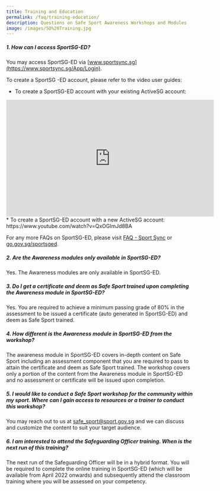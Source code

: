 ```yaml
---
title: Training and Education
permalink: /faq/training-education/
description: Questions on Safe Sport Awareness Workshops and Modules
image: /images/SO%20Training.jpg
---
```

##### **1. How can I access SportSG-ED?** 
You may access SportSG-ED via [www.sportsync.sg](https://www.sportsync.sg/App/Login).

To create a SportSG -ED account, please refer to the video user guides:
*  To create a SportSG-ED account with your existing ActiveSG account:
<iframe width="560" height="315" src="https://www.youtube.com/embed/VDCeOSPZ2-E?controls=0" title="YouTube video player" frameborder="0" allow="accelerometer; autoplay; clipboard-write; encrypted-media; gyroscope; picture-in-picture" allowfullscreen=""></iframe>
* To create a SportSG-ED account with a new ActiveSG account: https://www.youtube.com/watch?v=QxOGlmJd8BA 

For any more FAQs on SportSG-ED, please visit [FAQ - Sport Sync](https://www.sportsync.sg/App/System/FAQ) or [go.gov.sg/sportsged](https://go.gov.sg/sportsged).

##### **2. Are the Awareness modules only available in SportSG-ED?**
Yes. The Awareness modules are only available in SportSG-ED.

##### **3. Do I get a certificate and deem as Safe Sport trained upon completing the Awareness module in SportSG-ED?**
Yes. You are required to achieve a minimum passing grade of 80% in the assessment to be issued a certificate (auto generated in SportSG-ED) and deem as Safe Sport trained. 

##### **4. How different is the Awareness module in SportSG-ED from the workshop?** 
The awareness module in SportSG-ED covers in-depth content on Safe Sport including an assessment component that you are required to pass to attain the certificate and deem as Safe Sport trained. The workshop covers only a portion of the content from the Awareness module in SportSG-ED and no assessment or certificate will be issued upon completion.  
 
##### **5. I would like to conduct a Safe Sport workshop for the community within my sport. Where can I gain access to resources or a trainer to conduct this workshop?**
You may reach out to us at safe_sport@sport.gov.sg and we can discuss and customize the content to suit your target audience.
 
##### **6. I am interested to attend the Safeguarding Officer training. When is the next run of this training?** 
The next run of the Safeguarding Officer will be in a hybrid format. You will be required to complete the online training in SportSG-ED (which will be available from April 2022 onwards) and subsequently attend the classroom training where you will be assessed on your competency.

